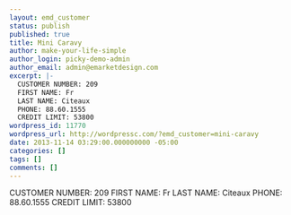 ```yaml
---
layout: emd_customer
status: publish
published: true
title: Mini Caravy
author: make-your-life-simple
author_login: picky-demo-admin
author_email: admin@emarketdesign.com
excerpt: |-
  CUSTOMER NUMBER: 209
  FIRST NAME: Fr
  LAST NAME: Citeaux
  PHONE: 88.60.1555
  CREDIT LIMIT: 53800
wordpress_id: 11770
wordpress_url: http://wordpressc.com/?emd_customer=mini-caravy
date: 2013-11-14 03:29:00.000000000 -05:00
categories: []
tags: []
comments: []
---
```

CUSTOMER NUMBER: 209
FIRST NAME: Fr
LAST NAME: Citeaux
PHONE: 88.60.1555
CREDIT LIMIT: 53800
